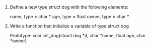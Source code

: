 1. Define a new type struct dog with the following elements:

    name, type = char *
    age, type = float
    owner, type = char *

2. Write a function that initialize a variable of type struct dog

    Prototype: void init_dog(struct dog *d, char *name, float age, char *owner)
